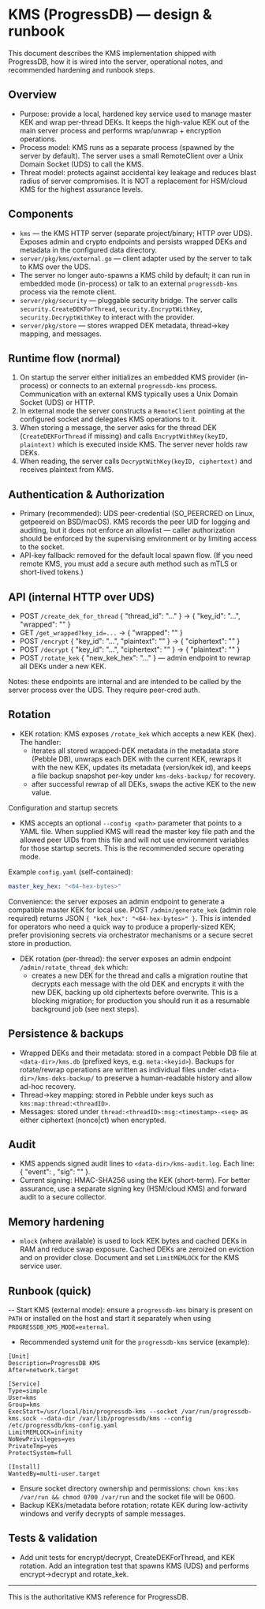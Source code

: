 # KMS (ProgressDB) — design & runbook

This document describes the KMS implementation shipped with ProgressDB, how it is wired into the server, operational notes, and recommended hardening and runbook steps.

## Overview

- Purpose: provide a local, hardened key service used to manage master KEK and wrap per-thread DEKs. It keeps the high-value KEK out of the main server process and performs wrap/unwrap + encryption operations.
- Process model: KMS runs as a separate process (spawned by the server by default). The server uses a small RemoteClient over a Unix Domain Socket (UDS) to call the KMS.
- Threat model: protects against accidental key leakage and reduces blast radius of server compromises. It is NOT a replacement for HSM/cloud KMS for the highest assurance levels.

## Components

- `kms` — the KMS HTTP server (separate project/binary; HTTP over UDS). Exposes admin and crypto endpoints and persists wrapped DEKs and metadata in the configured data directory.
 - `server/pkg/kms/external.go` — client adapter used by the server to talk to KMS over the UDS.
 - The server no longer auto-spawns a KMS child by default; it can run in
  embedded mode (in-process) or talk to an external `progressdb-kms` process via the
  remote client.
- `server/pkg/security` — pluggable security bridge. The server calls `security.CreateDEKForThread`, `security.EncryptWithKey`, `security.DecryptWithKey` to interact with the provider.
- `server/pkg/store` — stores wrapped DEK metadata, thread->key mapping, and messages.

## Runtime flow (normal)

1. On startup the server either initializes an embedded KMS provider (in-process) or connects to an external `progressdb-kms` process. Communication with an external KMS typically uses a Unix Domain Socket (UDS) or HTTP.
2. In external mode the server constructs a `RemoteClient` pointing at the configured socket and delegates KMS operations to it.
3. When storing a message, the server asks for the thread DEK (`CreateDEKForThread` if missing) and calls `EncryptWithKey(keyID, plaintext)` which is executed inside KMS. The server never holds raw DEKs.
4. When reading, the server calls `DecryptWithKey(keyID, ciphertext)` and receives plaintext from KMS.

## Authentication & Authorization

- Primary (recommended): UDS peer-credential (SO_PEERCRED on Linux, getpeereid on BSD/macOS). KMS records the peer UID for logging and auditing, but it does not enforce an allowlist — caller authorization should be enforced by the supervising environment or by limiting access to the socket.
- API-key fallback: removed for the default local spawn flow. (If you need remote KMS, you must add a secure auth method such as mTLS or short-lived tokens.)

## API (internal HTTP over UDS)

- POST `/create_dek_for_thread` { "thread_id": "..." } → { "key_id": "...", "wrapped": "<base64>" }
- GET `/get_wrapped?key_id=...` → { "wrapped": "<base64>" }
- POST `/encrypt` { "key_id": "...", "plaintext": "<base64>" } → { "ciphertext": "<base64>" }
- POST `/decrypt` { "key_id": "...", "ciphertext": "<base64>" } → { "plaintext": "<base64>" }
- POST `/rotate_kek` { "new_kek_hex": "..." } — admin endpoint to rewrap all DEKs under a new KEK.

Notes: these endpoints are internal and are intended to be called by the server process over the UDS. They require peer-cred auth.

## Rotation

- KEK rotation: KMS exposes `/rotate_kek` which accepts a new KEK (hex). The handler:
  - iterates all stored wrapped-DEK metadata in the metadata store (Pebble DB), unwraps each DEK with the current KEK, rewraps it with the new KEK, updates its metadata (version/kek id), and keeps a file backup snapshot per-key under `kms-deks-backup/` for recovery.
  - after successful rewrap of all DEKs, swaps the active KEK to the new value.

Configuration and startup secrets

- KMS accepts an optional `--config <path>` parameter that points to a YAML file. When supplied KMS will read the master key file path and the allowed peer UIDs from this file and will not use environment variables for those startup secrets. This is the recommended secure operating mode.

Example `config.yaml` (self-contained):

```yaml
master_key_hex: "<64-hex-bytes>"
```

Convenience: the server exposes an admin endpoint to generate a compatible
master KEK for local use. POST `/admin/generate_kek` (admin role required)
returns JSON `{ "kek_hex": "<64-hex-bytes>" }`. This is intended for
operators who need a quick way to produce a properly-sized KEK; prefer
provisioning secrets via orchestrator mechanisms or a secure secret store
in production.
- DEK rotation (per-thread): the server exposes an admin endpoint `/admin/rotate_thread_dek` which:
  - creates a new DEK for the thread and calls a migration routine that decrypts each message with the old DEK and encrypts it with the new DEK, backing up old ciphertexts before overwrite. This is a blocking migration; for production you should run it as a resumable background job (see next steps).

## Persistence & backups

- Wrapped DEKs and their metadata: stored in a compact Pebble DB file at `<data-dir>/kms.db` (prefixed keys, e.g. `meta:<keyid>`). Backups for rotate/rewrap operations are written as individual files under `<data-dir>/kms-deks-backup/` to preserve a human-readable history and allow ad-hoc recovery.
- Thread->key mapping: stored in Pebble under keys such as `kms:map:thread:<threadID>`.
- Messages: stored under `thread:<threadID>:msg:<timestamp>-<seq>` as either ciphertext (nonce|ct) when encrypted.

## Audit

- KMS appends signed audit lines to `<data-dir>/kms-audit.log`. Each line: { "event": <json>, "sig": "<base64-hmac>" }.
- Current signing: HMAC-SHA256 using the KEK (short-term). For better assurance, use a separate signing key (HSM/cloud KMS) and forward audit to a secure collector.

## Memory hardening

- `mlock` (where available) is used to lock KEK bytes and cached DEKs in RAM and reduce swap exposure. Cached DEKs are zeroized on eviction and on provider close. Document and set `LimitMEMLOCK` for the KMS service user.

## Runbook (quick)

-- Start KMS (external mode): ensure a `progressdb-kms` binary is present on `PATH` or installed on the host and start it separately when using `PROGRESSDB_KMS_MODE=external`.
- Recommended systemd unit for the `progressdb-kms` service (example):

```
[Unit]
Description=ProgressDB KMS
After=network.target

[Service]
Type=simple
User=kms
Group=kms
ExecStart=/usr/local/bin/progressdb-kms --socket /var/run/progressdb-kms.sock --data-dir /var/lib/progressdb/kms --config /etc/progressdb/kms-config.yaml
LimitMEMLOCK=infinity
NoNewPrivileges=yes
PrivateTmp=yes
ProtectSystem=full

[Install]
WantedBy=multi-user.target
```

- Ensure socket directory ownership and permissions: `chown kms:kms /var/run && chmod 0700 /var/run` and the socket file will be 0600.
- Backup KEKs/metadata before rotation; rotate KEK during low-activity windows and verify decrypts of sample messages.

## Tests & validation

- Add unit tests for encrypt/decrypt, CreateDEKForThread, and KEK rotation. Add an integration test that spawns KMS (UDS) and performs encrypt->decrypt and rotate_kek.

---

This is the authoritative KMS reference for ProgressDB.
